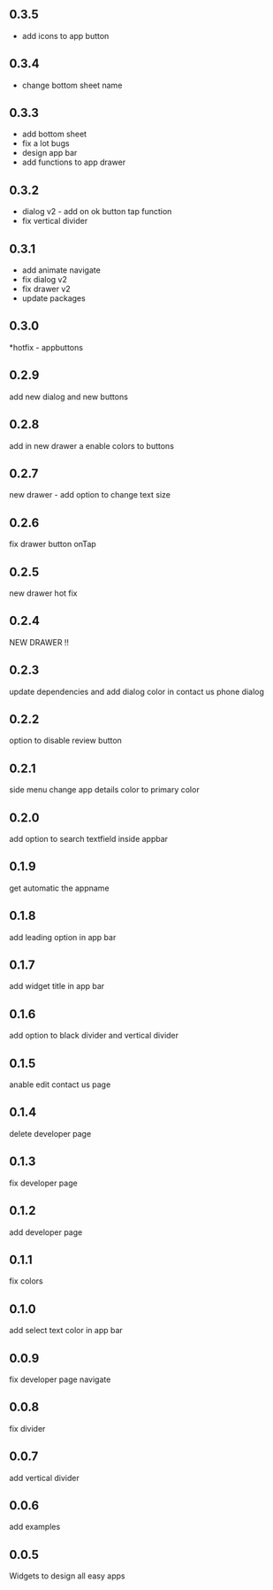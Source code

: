 ## 0.3.5
* add icons to app button

## 0.3.4
* change bottom sheet name

## 0.3.3
* add bottom sheet
* fix a lot bugs
* design app bar
* add functions to app drawer

## 0.3.2
* dialog v2 - add on ok button tap function
* fix vertical divider

## 0.3.1
* add animate navigate
* fix dialog v2
* fix drawer v2
* update packages

## 0.3.0
*hotfix - appbuttons

## 0.2.9
add new dialog and new buttons

## 0.2.8
add in new drawer a enable colors to buttons

## 0.2.7
new drawer - add option to change text size

## 0.2.6
fix drawer button onTap

## 0.2.5
new drawer hot fix

## 0.2.4
NEW DRAWER !!

## 0.2.3
update dependencies and add dialog color in contact us phone dialog

## 0.2.2
option to disable review button

## 0.2.1
side menu change app details color to primary color

## 0.2.0
add option to search textfield inside appbar

## 0.1.9
get automatic the appname

## 0.1.8
add leading option in app bar

## 0.1.7
add widget title in app bar

## 0.1.6
add option to black divider and vertical divider

## 0.1.5
anable edit contact us page

## 0.1.4
delete developer page

## 0.1.3
fix developer page

## 0.1.2
add developer page

## 0.1.1
fix colors

## 0.1.0
add select text color in app bar

## 0.0.9
fix developer page navigate

## 0.0.8
fix divider

## 0.0.7
add vertical divider

## 0.0.6
add examples

## 0.0.5
Widgets to design all easy apps
